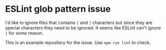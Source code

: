 # ESLint glob pattern issue

I'd like to ignore files that contains `[` and `]` characters but since they
are special characters they need to be ignored. It seems like ESLint can't
ignore `]` for some reason.

This is an example repository for the issue. Use `npm run lint` to check.